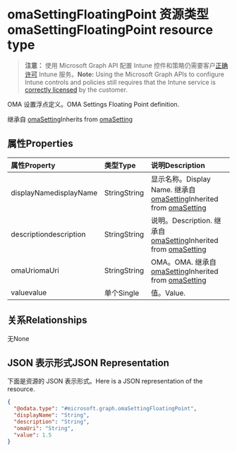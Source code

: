 # <a name="omasettingfloatingpoint-resource-type"></a><span data-ttu-id="2ecd4-101">omaSettingFloatingPoint 资源类型</span><span class="sxs-lookup"><span data-stu-id="2ecd4-101">omaSettingFloatingPoint resource type</span></span>

> <span data-ttu-id="2ecd4-102">**注意：** 使用 Microsoft Graph API 配置 Intune 控件和策略仍需要客户[正确许可](https://go.microsoft.com/fwlink/?linkid=839381) Intune 服务。</span><span class="sxs-lookup"><span data-stu-id="2ecd4-102">**Note:** Using the Microsoft Graph APIs to configure Intune controls and policies still requires that the Intune service is [correctly licensed](https://go.microsoft.com/fwlink/?linkid=839381) by the customer.</span></span>

<span data-ttu-id="2ecd4-103">OMA 设置浮点定义。</span><span class="sxs-lookup"><span data-stu-id="2ecd4-103">OMA Settings Floating Point definition.</span></span>

<span data-ttu-id="2ecd4-104">继承自 [omaSetting](../resources/intune_deviceconfig_omasetting.md)</span><span class="sxs-lookup"><span data-stu-id="2ecd4-104">Inherits from [omaSetting](../resources/intune_deviceconfig_omasetting.md)</span></span>

## <a name="properties"></a><span data-ttu-id="2ecd4-105">属性</span><span class="sxs-lookup"><span data-stu-id="2ecd4-105">Properties</span></span>
|<span data-ttu-id="2ecd4-106">属性</span><span class="sxs-lookup"><span data-stu-id="2ecd4-106">Property</span></span>|<span data-ttu-id="2ecd4-107">类型</span><span class="sxs-lookup"><span data-stu-id="2ecd4-107">Type</span></span>|<span data-ttu-id="2ecd4-108">说明</span><span class="sxs-lookup"><span data-stu-id="2ecd4-108">Description</span></span>|
|:---|:---|:---|
|<span data-ttu-id="2ecd4-109">displayName</span><span class="sxs-lookup"><span data-stu-id="2ecd4-109">displayName</span></span>|<span data-ttu-id="2ecd4-110">String</span><span class="sxs-lookup"><span data-stu-id="2ecd4-110">String</span></span>|<span data-ttu-id="2ecd4-111">显示名称。</span><span class="sxs-lookup"><span data-stu-id="2ecd4-111">Display Name.</span></span> <span data-ttu-id="2ecd4-112">继承自 [omaSetting](../resources/intune_deviceconfig_omasetting.md)</span><span class="sxs-lookup"><span data-stu-id="2ecd4-112">Inherited from [omaSetting](../resources/intune_deviceconfig_omasetting.md)</span></span>|
|<span data-ttu-id="2ecd4-113">description</span><span class="sxs-lookup"><span data-stu-id="2ecd4-113">description</span></span>|<span data-ttu-id="2ecd4-114">String</span><span class="sxs-lookup"><span data-stu-id="2ecd4-114">String</span></span>|<span data-ttu-id="2ecd4-115">说明。</span><span class="sxs-lookup"><span data-stu-id="2ecd4-115">Description.</span></span> <span data-ttu-id="2ecd4-116">继承自 [omaSetting](../resources/intune_deviceconfig_omasetting.md)</span><span class="sxs-lookup"><span data-stu-id="2ecd4-116">Inherited from [omaSetting](../resources/intune_deviceconfig_omasetting.md)</span></span>|
|<span data-ttu-id="2ecd4-117">omaUri</span><span class="sxs-lookup"><span data-stu-id="2ecd4-117">omaUri</span></span>|<span data-ttu-id="2ecd4-118">String</span><span class="sxs-lookup"><span data-stu-id="2ecd4-118">String</span></span>|<span data-ttu-id="2ecd4-119">OMA。</span><span class="sxs-lookup"><span data-stu-id="2ecd4-119">OMA.</span></span> <span data-ttu-id="2ecd4-120">继承自 [omaSetting](../resources/intune_deviceconfig_omasetting.md)</span><span class="sxs-lookup"><span data-stu-id="2ecd4-120">Inherited from [omaSetting](../resources/intune_deviceconfig_omasetting.md)</span></span>|
|<span data-ttu-id="2ecd4-121">value</span><span class="sxs-lookup"><span data-stu-id="2ecd4-121">value</span></span>|<span data-ttu-id="2ecd4-122">单个</span><span class="sxs-lookup"><span data-stu-id="2ecd4-122">Single</span></span>|<span data-ttu-id="2ecd4-123">值。</span><span class="sxs-lookup"><span data-stu-id="2ecd4-123">Value.</span></span>|

## <a name="relationships"></a><span data-ttu-id="2ecd4-124">关系</span><span class="sxs-lookup"><span data-stu-id="2ecd4-124">Relationships</span></span>
<span data-ttu-id="2ecd4-125">无</span><span class="sxs-lookup"><span data-stu-id="2ecd4-125">None</span></span>
## <a name="json-representation"></a><span data-ttu-id="2ecd4-126">JSON 表示形式</span><span class="sxs-lookup"><span data-stu-id="2ecd4-126">JSON Representation</span></span>
<span data-ttu-id="2ecd4-127">下面是资源的 JSON 表示形式。</span><span class="sxs-lookup"><span data-stu-id="2ecd4-127">Here is a JSON representation of the resource.</span></span>
<!--{
  "blockType": "resource",
  "baseType": "microsoft.graph.omaSetting",
  "@odata.type": "microsoft.graph.omaSettingFloatingPoint"
}-->
``` json
{
  "@odata.type": "#microsoft.graph.omaSettingFloatingPoint",
  "displayName": "String",
  "description": "String",
  "omaUri": "String",
  "value": 1.5
}
```



